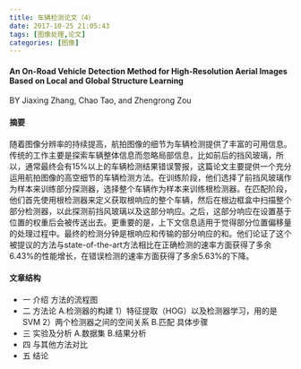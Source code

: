 ```yaml
---
title: 车辆检测论文（4）
date: 2017-10-25 21:05:43
tags: [图像处理,论文]
categories: [图像]
---
```


#### An On-Road Vehicle Detection Method for High-Resolution Aerial Images Based on Local and Global Structure Learning
BY Jiaxing Zhang, Chao Tao, and Zhengrong Zou


#### 摘要
随着图像分辨率的持续提高，航拍图像的细节为车辆检测提供了丰富的可用信息。传统的工作主要是探索车辆整体信息而忽略局部信息，比如前后的挡风玻璃，所以，通常最终会有15%以上的车辆检测结果错误警报，这篇论文主要提供一个充分运用航拍图像的高空细节的车辆检测方法。在训练阶段，他们选择了前挡风玻璃作为样本来训练部分探测器，选择整个车辆作为样本来训练根检测器。在匹配阶段，他们首先使用根检测器来定义获取根响应的整个车辆，然后在根边框盒中扫描整个部分检测器，以此探测前挡风玻璃以及这部分响应。之后，这部分响应在设置基于位置的权重后会被传送出去。更重要的是，上下文信息适用于觉得部分位置偏移量的处理过程中。最终的检测分钟是根响应和传输的部分响应的和。他们论证了这个被提议的方法与state-of-the-art方法相比在正确检测的速率方面获得了多余6.43%的性能增长，在错误检测的速率方面获得了多余5.63%的下降。

#### 文章结构
* 一 介绍
	方法的流程图
* 二 方法论
	A.检测器的构建
		1）特征提取（HOG）以及检测器学习，用的是SVM
		2）两个检测器之间的空间关系
	B.匹配
		具体步骤
* 三 实验及分析
	A.数据集
	B.结果分析
* 四 与其他方法对比
* 五 结论
	